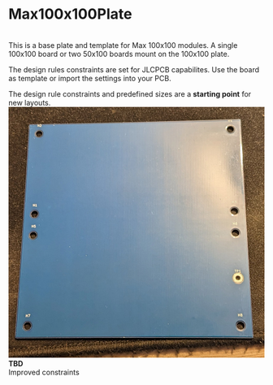 # Max100x100Plate
<br>
This is a base plate and template for Max 100x100 modules.  A single 100x100 board or two 50x100 boards mount on the 100x100 plate.<br>   

The design rules constraints are set for JLCPCB capabilites. Use the board as template or import the settings into your PCB. <br>

The design rule constraints and predefined sizes are a **starting point** for new layouts. <br>
![100x100mm plate with mounting holes!](_pictures/100x100.jpg "100x100mm Plate")
**TBD**<br>
Improved constraints